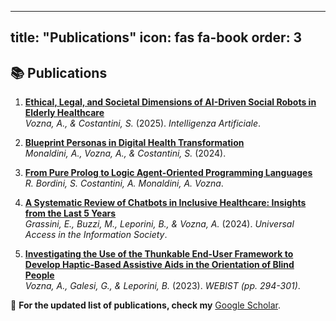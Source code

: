 
---
title: "Publications"
icon: fas fa-book
order: 3
---

## 📚 Publications  

1. **[Ethical, Legal, and Societal Dimensions of AI-Driven Social Robots in Elderly Healthcare](https://journals.sagepub.com/doi/pdf/10.1177/17248035241310192)**  
   *Vozna, A., & Costantini, S.* (2025). *Intelligenza Artificiale*.

2. **[Blueprint Personas in Digital Health Transformation](https://ceur-ws.org/Vol-3880/paper4.pdf)**  
   *Monaldini, A., Vozna, A., & Costantini, S.* (2024).

3. **[From Pure Prolog to Logic Agent-Oriented Programming Languages](https://ceur-ws.org/Vol-3735/paper_20.pdf)**  
   *R. Bordini, S. Costantini, A. Monaldini, A. Vozna*.

4. **[A Systematic Review of Chatbots in Inclusive Healthcare: Insights from the Last 5 Years](https://link.springer.com/article/10.1007/s10209-024-01118-x)**  
   *Grassini, E., Buzzi, M., Leporini, B., & Vozna, A.* (2024). *Universal Access in the Information Society*.

5. **[Investigating the Use of the Thunkable End-User Framework to Develop Haptic-Based Assistive Aids in the Orientation of Blind People](https://www.scitepress.org/Papers/2023/121819/121819.pdf)**  
   *Vozna, A., Galesi, G., & Leporini, B.* (2023). *WEBIST (pp. 294-301)*.

📖 **For the updated list of publications, check my** [Google Scholar](https://scholar.google.com/citations?user=ik6ZZFMAAAAJ&hl=it).
